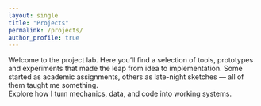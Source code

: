 ```yaml
---
layout: single
title: "Projects"
permalink: /projects/
author_profile: true
---
```


Welcome to the project lab. Here you’ll find a selection of tools, prototypes and experiments that made the leap from idea to implementation. Some started as academic assignments, others as late-night sketches — all of them taught me something.  
Explore how I turn mechanics, data, and code into working systems.

<div id="projects-container"></div>

<script src="{{ '/assets/js/projects.js' | relative_url }}"></script>
<link rel="stylesheet" href="{{ '/assets/css/projects.css' | relative_url }}">
